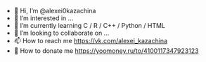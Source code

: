 - 👋 Hi, I’m @alexei0kazachina
- 👀 I’m interested in ...
- 🌱 I’m currently learning С / R / C++ / Python / HTML 
- 💞️ I’m looking to collaborate on ...
- 📫 How to reach me https://vk.com/alexei_kazachina
- 🌱 How to donate me https://yoomoney.ru/to/4100117347923123
<!---
alexei0kazachina/alexei0kazachina is a ✨ special ✨ repository because its `README.md` (this file) appears on your GitHub profile.
You can click the Preview link to take a look at your changes.
--->
